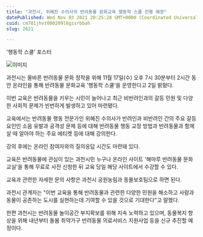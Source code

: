 ```yaml
---
title: "과천시, 위혜진 수의사의 반려동물 문화교육 행동학 스쿨 진행 예정"
datePublished: Wed Nov 03 2021 20:25:28 GMT+0000 (Coordinated Universal Time)
cuid: cm701jhvt000209l8gzsrbbah
slug: 2621

---
```



'행동학 스쿨' 포스터

![이미지](https://cdn.hashnode.com/res/hashnode/image/upload/v1739251673698/31fa41bb-48e6-4d54-90a1-aecb1db7e235.jpeg)

과천시는 올바른 반려동물 문화 정착을 위해 11월 17일(수) 오후 7시 30분부터 2시간 동안 온라인을 통해 반려동물 문화교육 '행동학 스쿨'을 운영한다고 2일 밝혔다.

이번 교육은 반려동물을 키우는 시민이 늘어나고 최근 비반려인과의 갈등 민원 및 다양한 사회적 문제가 빈번하게 발생하고 있어 마련됐다.

교육에서는 반려동물 행동 전문가인 위혜진 수의사가 반려인과 비반려인 간의 주요 갈등 요인인 소음 유발과 공격성 문제 등에 대해 반려동물 행동 교정 방법과 반려동물과 함께 살 때 알아야 하는 주요 에티켓 등에 대해 강의한다.

강의 후에는 온라인 참여자와의 질의응답 시간도 마련돼 있다.

교육은 반려동물에 관심이 있는 과천시민 누구나 온라인 사이트 '해마루 반려동물 문화교실'을 통해 무료로 사전 신청한 뒤 교육 당일 해당 사이트에서 수강할 수 있다.

교육과 관련한 자세한 문의 사항은 과천시 공원농림과 동물보호팀으로 하면 된다.

과천시 관계자는 "이번 교육을 통해 반려동물과 관련한 다양한 민원을 해소하고 사람과 동물이 공존하는 도시를 실현하는데 기여할 수 있을 것으로 기대한다"고 말했다.

한편 과천시는 반려동물 놀이공간 부지확보를 위해 지속 노력하고 있으며, 동물복지 향상을 위해 내년부터 돌봄 취약가구 반려동물 의료서비스 지원사업 등을 신규 추진할 예정이다.